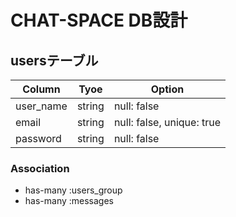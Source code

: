 # CHAT-SPACE DB設計
## usersテーブル
|Column|Tyoe|Option|
|------|----|------|
|user_name|string|null: false|
|email|string|null: false, unique: true|
|password|string|null: false|
### Association
- has-many :users_group
- has-many :messages
